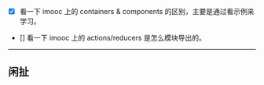 - [X] 看一下 imooc 上的 containers & components 的区别，主要是通过看示例来学习。
- [] 看一下 imooc 上的 actions/reducers 是怎么模块导出的。

---

## 闲扯
